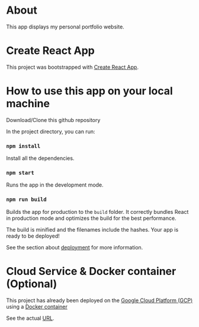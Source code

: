 # About

This app displays my personal portfolio website.

# Create React App

This project was bootstrapped with [Create React App](https://github.com/facebook/create-react-app).

# How to use this app on your local machine

Download/Clone this github repository

In the project directory, you can run:

### `npm install`

Install all the dependencies.

### `npm start`

Runs the app in the development mode.

### `npm run build`

Builds the app for production to the `build` folder.
It correctly bundles React in production mode and optimizes the build for the best performance.

The build is minified and the filenames include the hashes.
Your app is ready to be deployed!

See the section about [deployment](https://facebook.github.io/create-react-app/docs/deployment) for more information.

# Cloud Service & Docker container (Optional)

This project has already been deployed on the [Google Cloud Platform (GCP)](https://cloud.google.com/) using a [Docker container](https://www.docker.com/)

See the actual [URL](https://react-portfolio-gcp-z4z6vpzbka-km.a.run.app).
